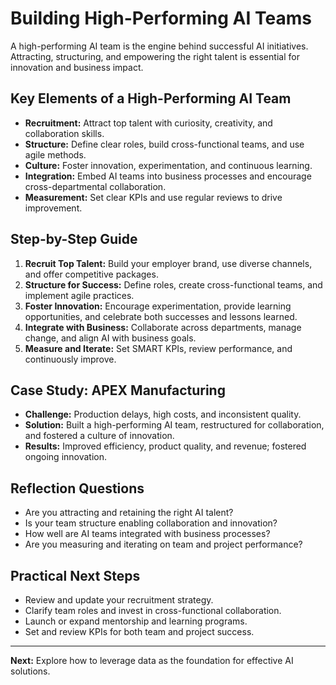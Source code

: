# Building High-Performing AI Teams

A high-performing AI team is the engine behind successful AI initiatives. Attracting, structuring, and empowering the right talent is essential for innovation and business impact.

## Key Elements of a High-Performing AI Team
- **Recruitment:** Attract top talent with curiosity, creativity, and collaboration skills.
- **Structure:** Define clear roles, build cross-functional teams, and use agile methods.
- **Culture:** Foster innovation, experimentation, and continuous learning.
- **Integration:** Embed AI teams into business processes and encourage cross-departmental collaboration.
- **Measurement:** Set clear KPIs and use regular reviews to drive improvement.

## Step-by-Step Guide
1. **Recruit Top Talent:** Build your employer brand, use diverse channels, and offer competitive packages.
2. **Structure for Success:** Define roles, create cross-functional teams, and implement agile practices.
3. **Foster Innovation:** Encourage experimentation, provide learning opportunities, and celebrate both successes and lessons learned.
4. **Integrate with Business:** Collaborate across departments, manage change, and align AI with business goals.
5. **Measure and Iterate:** Set SMART KPIs, review performance, and continuously improve.

## Case Study: APEX Manufacturing
- **Challenge:** Production delays, high costs, and inconsistent quality.
- **Solution:** Built a high-performing AI team, restructured for collaboration, and fostered a culture of innovation.
- **Results:** Improved efficiency, product quality, and revenue; fostered ongoing innovation.

## Reflection Questions
- Are you attracting and retaining the right AI talent?
- Is your team structure enabling collaboration and innovation?
- How well are AI teams integrated with business processes?
- Are you measuring and iterating on team and project performance?

## Practical Next Steps
- Review and update your recruitment strategy.
- Clarify team roles and invest in cross-functional collaboration.
- Launch or expand mentorship and learning programs.
- Set and review KPIs for both team and project success.

---
**Next:** Explore how to leverage data as the foundation for effective AI solutions.